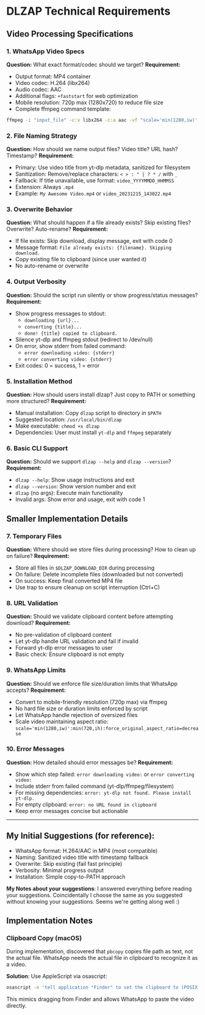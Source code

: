 # DLZAP Technical Requirements

## Video Processing Specifications

### 1. WhatsApp Video Specs
**Question:** What exact format/codec should we target?
**Requirement:** 
- Output format: MP4 container
- Video codec: H.264 (libx264)
- Audio codec: AAC
- Additional flags: `+faststart` for web optimization
- Mobile resolution: 720p max (1280x720) to reduce file size
- Complete ffmpeg command template:
```bash
ffmpeg -i "input_file" -c:v libx264 -c:a aac -vf "scale='min(1280,iw)':min(720,ih):force_original_aspect_ratio=decrease" -movflags +faststart "output_file.mp4"
```

### 2. File Naming Strategy
**Question:** How should we name output files? Video title? URL hash? Timestamp?
**Requirement:**
- Primary: Use video title from yt-dlp metadata, sanitized for filesystem
- Sanitization: Remove/replace characters: `< > : " | ? * /` with `_`
- Fallback: If title unavailable, use format: `video_YYYYMMDD_HHMMSS`
- Extension: Always `.mp4`
- Example: `My Awesome Video.mp4` or `video_20231215_143022.mp4`

### 3. Overwrite Behavior
**Question:** What should happen if a file already exists? Skip existing files? Overwrite? Auto-rename?
**Requirement:**
- If file exists: Skip download, display message, exit with code 0
- Message format: `File already exists: {filename}. Skipping download.`
- Copy existing file to clipboard (since user wanted it)
- No auto-rename or overwrite

### 4. Output Verbosity
**Question:** Should the script run silently or show progress/status messages?
**Requirement:**
- Show progress messages to stdout:
  - `downloading {url}...`
  - `converting {title}...`
  - `done! {title} copied to clipboard.`
- Silence yt-dlp and ffmpeg stdout (redirect to /dev/null)
- On error, show stderr from failed command:
  - `error downloading video: {stderr}`
  - `error converting video: {stderr}`
- Exit codes: 0 = success, 1 = error

### 5. Installation Method
**Question:** How should users install dlzap? Just copy to PATH or something more structured?
**Requirement:**
- Manual installation: Copy `dlzap` script to directory in `$PATH`
- Suggested location: `/usr/local/bin/dlzap`
- Make executable: `chmod +x dlzap`
- Dependencies: User must install `yt-dlp` and `ffmpeg` separately

### 6. Basic CLI Support
**Question:** Should we support `dlzap --help` and `dlzap --version`?
**Requirement:**
- `dlzap --help`: Show usage instructions and exit
- `dlzap --version`: Show version number and exit
- `dlzap` (no args): Execute main functionality
- Invalid args: Show error and usage, exit with code 1 

## Smaller Implementation Details

### 7. Temporary Files
**Question:** Where should we store files during processing? How to clean up on failure?
**Requirement:**
- Store all files in `$DLZAP_DOWNLOAD_DIR` during processing
- On failure: Delete incomplete files (downloaded but not converted)
- On success: Keep final converted MP4 file
- Use trap to ensure cleanup on script interruption (Ctrl+C)

### 8. URL Validation
**Question:** Should we validate clipboard content before attempting download?
**Requirement:**
- No pre-validation of clipboard content
- Let yt-dlp handle URL validation and fail if invalid
- Forward yt-dlp error messages to user
- Basic check: Ensure clipboard is not empty

### 9. WhatsApp Limits
**Question:** Should we enforce file size/duration limits that WhatsApp accepts?
**Requirement:**
- Convert to mobile-friendly resolution (720p max) via ffmpeg
- No hard file size or duration limits enforced by script
- Let WhatsApp handle rejection of oversized files
- Scale video maintaining aspect ratio: `scale='min(1280,iw)':min(720,ih):force_original_aspect_ratio=decrease`  

### 10. Error Messages
**Question:** How detailed should error messages be?
**Requirement:**
- Show which step failed: `error downloading video:` or `error converting video:`
- Include stderr from failed command (yt-dlp/ffmpeg/filesystem)
- For missing dependencies: `error: yt-dlp not found. Please install yt-dlp.`
- For empty clipboard: `error: no URL found in clipboard`
- Keep error messages concise but actionable

---

## My Initial Suggestions (for reference):
- WhatsApp format: H.264/AAC in MP4 (most compatible)
- Naming: Sanitized video title with timestamp fallback
- Overwrite: Skip existing (fail fast principle) 
- Verbosity: Minimal progress output
- Installation: Simple copy-to-PATH approach

**My Notes about your suggestions**:
I answered everything before reading your suggestions. Coincidentally I choose
the same as you suggested without knowing your suggestions. Seems we're getting
along well :)

## Implementation Notes
### Clipboard Copy (macOS)
During implementation, discovered that `pbcopy` copies file path as text, not the actual file. WhatsApp needs the actual file in clipboard to recognize it as a video.

**Solution**: Use AppleScript via osascript:
```bash
osascript -e 'tell application "Finder" to set the clipboard to (POSIX file "'"$output_file"'")'
```
This mimics dragging from Finder and allows WhatsApp to paste the video directly.
